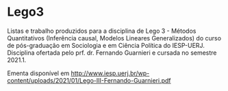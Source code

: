 # Lego3
Listas e trabalho produzidos para a disciplina de Lego 3 - Métodos Quantitativos (Inferência causal, Modelos Lineares Generalizados) 
do curso de pós-graduação em Sociologia e em Ciência Política do IESP-UERJ.
Disciplina ofertada pelo prf. dr. Fernando Guarnieri e cursada no semestre 2021.1.

Ementa disponível em http://www.iesp.uerj.br/wp-content/uploads/2021/01/Lego-III-Fernando-Guarnieri.pdf


